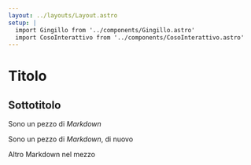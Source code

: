 ```yaml
---
layout: ../layouts/Layout.astro
setup: |
  import Gingillo from '../components/Gingillo.astro'
  import CosoInterattivo from '../components/CosoInterattivo.astro'
---
```

# Titolo

## Sottotitolo

Sono un pezzo di *Markdown*

<Gingillo />

<CosoInterattivo />

Sono un pezzo di *Markdown*, di nuovo


<CosoInterattivo />

Altro Markdown nel mezzo

<CosoInterattivo />
